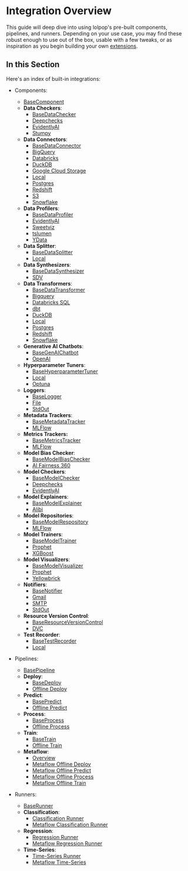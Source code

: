 # Integration Overview

This guide will deep dive into using lolpop's pre-built components, pipelines, and runners. Depending on your use case, you may find these robust enough to use out of the box, usable with a few tweaks, or as inspiration as you begin building your own [extensions](extensions.md). 


## In this Section

Here's an index of built-in integrations: 

- Components: 
    - [BaseComponent](base_component.md)
    - **Data Checkers**: 
        - [BaseDataChecker](base_data_checker.md)
        - [Deepchecks](deepchecks_data_checker.md)
        - [EvidentlyAI](evidentlyai_data_checker.md)
        - [Stumpy](stumpy_matrix_profiler.md)
    - **Data Connectors**: 
        - [BaseDataConnector](base_data_connector.md)
        - [BigQuery](bigquery_data_connector.md)
        - [Databricks](databricks_sql_data_connector.md)
        - [DuckDB](duckdb_data_connector.md)
        - [Google Cloud Storage](gcs_data_connector.md)
        - [Local](local_data_connector.md)
        - [Postgres](postgres_data_connector.md)
        - [Redshift](redshift_data_connector.md)
        - [S3](s3_data_connector.md)
        - [Snowflake](snowflake_data_connector.md)
    - **Data Profilers**:
        - [BaseDataProfiler](base_data_profiler.md)
        - [EvidentlyAI](evidentlyai_data_profiler.md)
        - [Sweetviz](sweetviz_data_profiler.md)
        - [tslumen](tslumen_data_profiler.md)
        - [YData](ydata_data_profiler.md )
    - **Data Splitter**: 
        - [BaseDataSplitter](base_data_splitter.md)
        - [Local](local_data_splitter.md)
    - **Data Synthesizers**: 
        - [BaseDataSynthesizer](base_data_synthesizer.md) 
        - [SDV](sdv_data_synthesizer.md)
    - **Data Transformers**: 
        - [BaseDataTransformer](base_data_transformer.md)
        - [Bigquery](bigquery_data_transformer.md)
        - [Databricks SQL](databricks_sql_data_transformer.md)
        - [dbt](dbt_data_transformer.md)
        - [DuckDB](duckdb_data_transformer.md)
        - [Local](local_data_transformer.md)
        - [Postgres](postgres_data_transformer.md)
        - [Redshift](redshift_data_transformer.md )
        - [Snowflake](snowflake_data_transformer.md)
    - **Generative AI Chatbots**: 
        - [BaseGenAIChatbot](base_genai_chatbot.md)
        - [OpenAI](openai_chatbot.md )
    - **Hyperparameter Tuners**: 
        - [BaseHyperparameterTuner](base_hyperparameter_tuner.md)
        - [Local](local_hyperparameter_tuner.md)
        - [Optuna](optuna_hyperparameter_tuner.md) 
    - **Loggers**: 
        - [BaseLogger](base_logger.md)
        - [File](file_logger.md)
        - [StdOut](stdout_logger.md)
    - **Metadata Trackers**: 
        - [BaseMetadataTracker](base_metadata_tracker.md)
        - [MLFlow](mlflow_metadata_tracker.md)
    - **Metrics Trackers:** 
        - [BaseMetricsTracker](base_metrics_tracker.md)
        - [MLFlow](mlflow_metrics_tracker.md)
    - **Model Bias Checker**: 
        - [BaseModelBiasChecker](base_model_bias_checker.md)
        - [AI Fairness 360](aifairness360_model_bias_checker.md)
    - **Model Checkers**: 
        - [BaseModelChecker](base_model_checker.md)
        - [Deepchecks](deepchecks_model_checker.md)
        - [EvidentlyAI](evidentlyai_model_checker.md)
    - **Model Explainers**: 
        - [BaseModelExplainer](base_model_explainer.md)
        - [Alibi](alibi_model_explainer.md)
    - **Model Repositories**: 
        - [BaseModelRespository](base_model_repository.md)
        - [MLFlow](mlflow_model_repository.md)
    - **Model Trainers**: 
        - [BaseModelTrainer](base_model_trainer.md)
        - [Prophet](prophet_model_trainer.md)
        - [XGBoost](xgboost_model_trainer.md)
    - **Model Visualizers**: 
        - [BaseModelVisualizer](base_model_visualizer.md)
        - [Prophet](prophet_model_visualizer.md)
        - [Yellowbrick](yellowbrick_model_visualizer.md)
    - **Notifiers**: 
        - [BaseNotifier](base_notifier.md)
        - [Gmail](gmail_notifier.md)
        - [SMTP](smtp_notifier.md)
        - [StdOut](stdout_notifier.md)
    - **Resource Version Control**: 
        - [BaseResourceVersionControl](base_resource_version_control.md)
        - [DVC](dvc_resource_version_control.md)
    - **Test Recorder**: 
        - [BaseTestRecorder](base_test_recorder.md)
        - [Local](local_test_recorder.md)
- Pipelines: 
    - [BasePipeline](base_pipeline.md) 
    - **Deploy**: 
        - [BaseDeploy](base_deploy.md)
        - [Offline Deploy](offline_deploy.md)
    - **Predict**: 
        - [BasePredict](base_predict.md)
        - [Offline Predict](offline_predict.md)
    - **Process**: 
        - [BaseProcess](base_process.md)
        - [Offline Process](offline_process.md)
    - **Train**: 
        - [BaseTrain](base_train.md)
        - [Offline Train](offline_train.md)
    - **Metaflow**: 
        - [Overview](metaflow_overview.md)
        - [Metaflow Offline Deploy](metaflow_offline_deploy.md) 
        - [Metaflow Offline Predict](metaflow_offline_predict.md)
        - [Metaflow Offline Process](metaflow_offline_process.md)
        - [Metaflow Offline Train](metaflow_offline_train.md)

- Runners:
    - [BaseRunner](base_runner.md)
    - **Classification**: 
        - [Classification Runner](classification_runner.md)
        - [Metaflow Classification Runner](metaflow_classification_runner.md)
    - **Regression**: 
        - [Regression Runner](regression_runner.md)
        - [Metaflow Regression Runner](metaflow_regression_runner.md )
    - **Time-Series**: 
        - [Time-Series Runner](timeseries_runner.md)
        - [Metaflow Time-Series](metaflow_regression_runner.md)